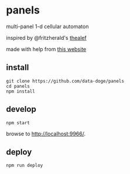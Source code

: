 # panels

multi-panel 1-d cellular automaton

inspired by @fritzherald's [thealef](http://thealef.net/)

made with help from [this website](http://mathworld.wolfram.com/ElementaryCellularAutomaton.html)

## install

```
git clone https://github.com/data-doge/panels
cd panels
npm install
```

## develop

```
npm start
```

browse to <http://localhost:9966/>.

## deploy

```
npm run deploy
```

